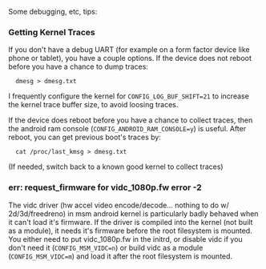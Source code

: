 Some debugging, etc, tips:

### Getting Kernel Traces
If you don't have a debug UART (for example on a form factor device like phone or tablet), you have a couple options.  If the device does not reboot before you have a chance to dump traces:
```
  dmesg > dmesg.txt
```
I frequently configure the kernel for `CONFIG_LOG_BUF_SHIFT=21` to increase the kernel trace buffer size, to avoid loosing traces.

If the device does reboot before you have a chance to collect traces, then the android ram console (`CONFIG_ANDROID_RAM_CONSOLE=y`) is useful.  After reboot, you can get previous boot's traces by:
```
  cat /proc/last_kmsg > dmesg.txt
```
(If needed, switch back to a known good kernel to collect traces)

### err: request_firmware for vidc_1080p.fw error -2
The vidc driver (hw accel video encode/decode... nothing to do w/ 2d/3d/freedreno) in msm android kernel is particularly badly behaved when it can't load it's firmware.  If the driver is compiled into the kernel (not built as a module), it needs it's firmware before the root filesystem is mounted.  You either need to put vidc_1080p.fw in the initrd, or disable vidc if you don't need it (`CONFIG_MSM_VIDC=n`) or build vidc as a module (`CONFIG_MSM_VIDC=m`) and load it after the root filesystem is mounted.

